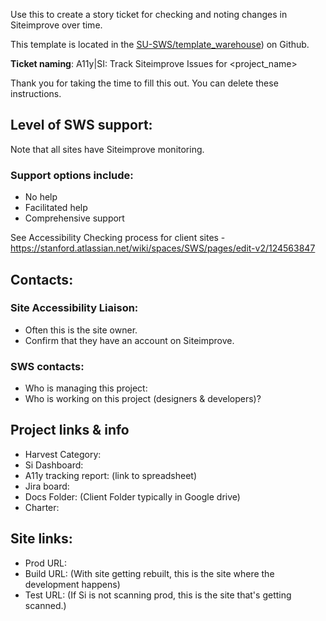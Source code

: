 Use this to create a story ticket for checking and noting changes in Siteimprove over time.

This template is located in the [SU-SWS/template_warehouse](https://github.com/SU-SWS/template_warehouse)) on Github.

**Ticket naming**: A11y|SI: Track Siteimprove Issues for <project_name>

Thank you for taking the time to fill this out. You can delete these instructions.

## Level of SWS support:
Note that all sites have Siteimprove monitoring. 

### Support options include:
* No help
* Facilitated help
* Comprehensive support

See Accessibility Checking process for client sites - https://stanford.atlassian.net/wiki/spaces/SWS/pages/edit-v2/124563847


## Contacts:

### Site Accessibility Liaison:
* Often this is the site owner.
* Confirm that they have an account on Siteimprove.

### SWS contacts:

* Who is managing this project: 
* Who is working on this project (designers & developers)?

## Project links & info

* Harvest Category: 
* Si Dashboard: 
* A11y tracking report: (link to spreadsheet)
* Jira board: 
* Docs Folder: (Client Folder typically in Google drive)
* Charter: 

## Site links:

* Prod URL: 
* Build URL: (With site getting rebuilt, this is the site where the development happens)
* Test URL: (If Si is not scanning prod, this is the site that's getting scanned.)
